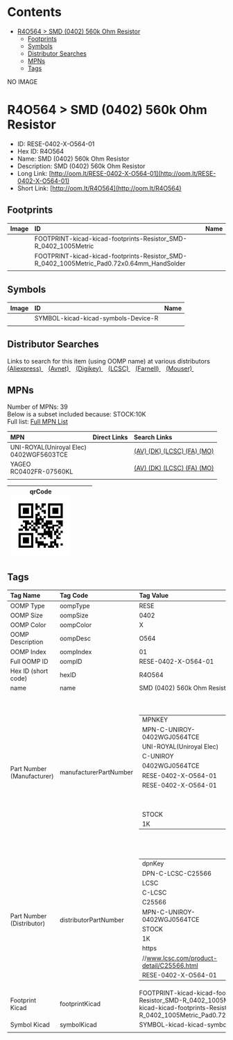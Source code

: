 



Contents
========

* [R4O564 > SMD (0402) 560k Ohm Resistor](#r4o564--smd-0402-560k-ohm-resistor)
	* [Footprints](#footprints)
	* [Symbols](#symbols)
	* [Distributor Searches](#distributor-searches)
	* [MPNs](#mpns)
	* [Tags](#tags)
  
NO IMAGE  
# R4O564 > SMD (0402) 560k Ohm Resistor

- ID: RESE-0402-X-O564-01
- Hex ID: R4O564
- Name: SMD (0402) 560k Ohm Resistor
- Description: SMD (0402) 560k Ohm Resistor
- Long Link: [http://oom.lt/RESE-0402-X-O564-01](http://oom.lt/RESE-0402-X-O564-01)
- Short Link: [http://oom.lt/R4O564](http://oom.lt/R4O564)

## Footprints
  

|Image|ID|Name|
| :--- | :--- | :--- |
||FOOTPRINT-kicad-kicad-footprints-Resistor_SMD-R_0402_1005Metric||
||FOOTPRINT-kicad-kicad-footprints-Resistor_SMD-R_0402_1005Metric_Pad0.72x0.64mm_HandSolder||
||||

## Symbols
  

|Image|ID|Name|
| :--- | :--- | :--- |
|![]()|SYMBOL-kicad-kicad-symbols-Device-R||
||||

## Distributor Searches
  
Links to search for this item (using OOMP name) at various distributors  
[(Aliexpress) ](https://www.aliexpress.com/wholesale?SearchText=1117SMD+0402+560k+Ohm+Resistor)&nbsp;&nbsp;&nbsp;[(Avnet) ](https://www.avnet.com/shop/us/search/SMD+0402+560k+Ohm+Resistor)&nbsp;&nbsp;&nbsp;[(Digikey) ](https://www.digikey.co.uk/en/products/result?s=SMD+0402+560k+Ohm+Resistor)&nbsp;&nbsp;&nbsp;[(LCSC) ](https://www.lcsc.com/search?q=SMD+0402+560k+Ohm+Resistor)&nbsp;&nbsp;&nbsp;[(Farnell) ](https://uk.farnell.com/search?st=SMD+0402+560k+Ohm+Resistor)&nbsp;&nbsp;&nbsp;[(Mouser) ](https://www.mouser.com/c/?q=SMD+0402+560k+Ohm+Resistor)&nbsp;&nbsp;&nbsp;
## MPNs
  
Number of MPNs: 39<br>Below is a subset included because: STOCK:10K <br>Full list: [Full MPN List](MPNLIST.md)  

|MPN|Direct Links|Search Links|
| :--- | :--- | :--- |
|UNI-ROYAL(Uniroyal Elec)<br>0402WGF5603TCE||[(AV) ](https://www.avnet.com/shop/us/search/0402WGF5603TCE)[(DK) ](https://www.digikey.co.uk/products/en?keywords=0402WGF5603TCE)[(LCSC) ](https://www.lcsc.com/search?q=0402WGF5603TCE)[(FA) ](https://uk.farnell.com/search?st=0402WGF5603TCE)[(MO) ](https://www.mouser.com/c/?q=0402WGF5603TCE)|
|YAGEO<br>RC0402FR-07560KL||[(AV) ](https://www.avnet.com/shop/us/search/RC0402FR-07560KL)[(DK) ](https://www.digikey.co.uk/products/en?keywords=RC0402FR-07560KL)[(LCSC) ](https://www.lcsc.com/search?q=RC0402FR-07560KL)[(FA) ](https://uk.farnell.com/search?st=RC0402FR-07560KL)[(MO) ](https://www.mouser.com/c/?q=RC0402FR-07560KL)|
||||
  

|qrCode<br>[![](https://raw.githubusercontent.com/oomlout/oomlout_OOMP_parts_V2/main/RESE/0402/X/O564/01/qrCode_140.png)](https://github.com/oomlout/oomlout_OOMP_parts_V2/tree/main/RESE/0402/X/O564/01/qrCode.png)||||
| :---: | :---: | :---: | :---: |

## Tags
  

|Tag Name|Tag Code|Tag Value|
| :--- | :--- | :--- |
|OOMP Type|oompType|RESE|
|OOMP Size|oompSize|0402|
|OOMP Color|oompColor|X|
|OOMP Description|oompDesc|O564|
|OOMP Index|oompIndex|01|
|Full OOMP ID|oompID|RESE-0402-X-O564-01|
|Hex ID (short code)|hexID|R4O564|
|name|name|SMD (0402) 560k Ohm Resistor|
|Part Number (Manufacturer)|manufacturerPartNumber|<table><tr><td>MPNKEY</td></tr><tr><td> MPN-C-UNIROY-0402WGJ0564TCE</td><td> MANUFACTURER</td></tr><tr><td> UNI-ROYAL(Uniroyal Elec)</td><td> MANUCODE</td></tr><tr><td> C-UNIROY</td><td> MPN</td></tr><tr><td> 0402WGJ0564TCE</td><td> OOMPIDPARTIAL</td></tr><tr><td> RESE-0402-X-O564-01</td><td> OOMPID</td></tr><tr><td> RESE-0402-X-O564-01</td><td> LINK</td></tr><tr><td> </td><td> DESCRIPTION</td></tr><tr><td> </td><td> TAGS</td></tr><tr><td> STOCK</td></tr><tr><td>1K</td></tr></table></td><td> <table><tr><td>MPNKEY</td></tr><tr><td> MPN-C-LIZELE-CR0402JF0564G</td><td> MANUFACTURER</td></tr><tr><td> LIZ Elec</td><td> MANUCODE</td></tr><tr><td> C-LIZELE</td><td> MPN</td></tr><tr><td> CR0402JF0564G</td><td> OOMPIDPARTIAL</td></tr><tr><td> RESE-0402-X-O564-01</td><td> OOMPID</td></tr><tr><td> RESE-0402-X-O564-01</td><td> LINK</td></tr><tr><td> </td><td> DESCRIPTION</td></tr><tr><td> </td><td> TAGS</td></tr><tr><td> </td></tr></table></td><td> <table><tr><td>MPNKEY</td></tr><tr><td> MPN-C-RALEC-RTT02564JTH</td><td> MANUFACTURER</td></tr><tr><td> RALEC</td><td> MANUCODE</td></tr><tr><td> C-RALEC</td><td> MPN</td></tr><tr><td> RTT02564JTH</td><td> OOMPIDPARTIAL</td></tr><tr><td> RESE-0402-X-O564-01</td><td> OOMPID</td></tr><tr><td> RESE-0402-X-O564-01</td><td> LINK</td></tr><tr><td> </td><td> DESCRIPTION</td></tr><tr><td> </td><td> TAGS</td></tr><tr><td> STOCK</td></tr><tr><td>1K</td></tr></table></td><td> <table><tr><td>MPNKEY</td></tr><tr><td> MPN-C-KOASPE-RK73B1ETTP564J</td><td> MANUFACTURER</td></tr><tr><td> KOA Speer Elec</td><td> MANUCODE</td></tr><tr><td> C-KOASPE</td><td> MPN</td></tr><tr><td> RK73B1ETTP564J</td><td> OOMPIDPARTIAL</td></tr><tr><td> RESE-0402-X-O564-01</td><td> OOMPID</td></tr><tr><td> RESE-0402-X-O564-01</td><td> LINK</td></tr><tr><td> </td><td> DESCRIPTION</td></tr><tr><td> </td><td> TAGS</td></tr><tr><td> STOCK</td></tr><tr><td>1K</td></tr></table></td><td> <table><tr><td>MPNKEY</td></tr><tr><td> MPN-C-UNIROY-0402WGF5603TCE</td><td> MANUFACTURER</td></tr><tr><td> UNI-ROYAL(Uniroyal Elec)</td><td> MANUCODE</td></tr><tr><td> C-UNIROY</td><td> MPN</td></tr><tr><td> 0402WGF5603TCE</td><td> OOMPIDPARTIAL</td></tr><tr><td> RESE-0402-X-O564-01</td><td> OOMPID</td></tr><tr><td> RESE-0402-X-O564-01</td><td> LINK</td></tr><tr><td> </td><td> DESCRIPTION</td></tr><tr><td> </td><td> TAGS</td></tr><tr><td> STOCK</td></tr><tr><td>10K</td></tr></table></td><td> <table><tr><td>MPNKEY</td></tr><tr><td> MPN-C-YAGEO-RC0402JR-07560KL</td><td> MANUFACTURER</td></tr><tr><td> YAGEO</td><td> MANUCODE</td></tr><tr><td> C-YAGEO</td><td> MPN</td></tr><tr><td> RC0402JR-07560KL</td><td> OOMPIDPARTIAL</td></tr><tr><td> RESE-0402-X-O564-01</td><td> OOMPID</td></tr><tr><td> RESE-0402-X-O564-01</td><td> LINK</td></tr><tr><td> </td><td> DESCRIPTION</td></tr><tr><td> </td><td> TAGS</td></tr><tr><td> </td></tr></table></td><td> <table><tr><td>MPNKEY</td></tr><tr><td> MPN-C-YAGEO-RC0402FR-07560KL</td><td> MANUFACTURER</td></tr><tr><td> YAGEO</td><td> MANUCODE</td></tr><tr><td> C-YAGEO</td><td> MPN</td></tr><tr><td> RC0402FR-07560KL</td><td> OOMPIDPARTIAL</td></tr><tr><td> RESE-0402-X-O564-01</td><td> OOMPID</td></tr><tr><td> RESE-0402-X-O564-01</td><td> LINK</td></tr><tr><td> </td><td> DESCRIPTION</td></tr><tr><td> </td><td> TAGS</td></tr><tr><td> STOCK</td></tr><tr><td>10K</td></tr></table></td><td> <table><tr><td>MPNKEY</td></tr><tr><td> MPN-C-RALEC-RTT025603FTH</td><td> MANUFACTURER</td></tr><tr><td> RALEC</td><td> MANUCODE</td></tr><tr><td> C-RALEC</td><td> MPN</td></tr><tr><td> RTT025603FTH</td><td> OOMPIDPARTIAL</td></tr><tr><td> RESE-0402-X-O564-01</td><td> OOMPID</td></tr><tr><td> RESE-0402-X-O564-01</td><td> LINK</td></tr><tr><td> </td><td> DESCRIPTION</td></tr><tr><td> </td><td> TAGS</td></tr><tr><td> </td></tr></table></td><td> <table><tr><td>MPNKEY</td></tr><tr><td> MPN-C-KOASPE-RK73H1ETTP5603F</td><td> MANUFACTURER</td></tr><tr><td> KOA Speer Elec</td><td> MANUCODE</td></tr><tr><td> C-KOASPE</td><td> MPN</td></tr><tr><td> RK73H1ETTP5603F</td><td> OOMPIDPARTIAL</td></tr><tr><td> RESE-0402-X-O564-01</td><td> OOMPID</td></tr><tr><td> RESE-0402-X-O564-01</td><td> LINK</td></tr><tr><td> </td><td> DESCRIPTION</td></tr><tr><td> </td><td> TAGS</td></tr><tr><td> STOCK</td></tr><tr><td>1K</td></tr></table></td><td> <table><tr><td>MPNKEY</td></tr><tr><td> MPN-C-TAITEC-RM04FTN5603</td><td> MANUFACTURER</td></tr><tr><td> TA-I Tech</td><td> MANUCODE</td></tr><tr><td> C-TAITEC</td><td> MPN</td></tr><tr><td> RM04FTN5603</td><td> OOMPIDPARTIAL</td></tr><tr><td> RESE-0402-X-O564-01</td><td> OOMPID</td></tr><tr><td> RESE-0402-X-O564-01</td><td> LINK</td></tr><tr><td> </td><td> DESCRIPTION</td></tr><tr><td> </td><td> TAGS</td></tr><tr><td> STOCK</td></tr><tr><td>1K</td></tr></table></td><td> <table><tr><td>MPNKEY</td></tr><tr><td> MPN-C-TAITEC-RM04JTN564</td><td> MANUFACTURER</td></tr><tr><td> TA-I Tech</td><td> MANUCODE</td></tr><tr><td> C-TAITEC</td><td> MPN</td></tr><tr><td> RM04JTN564</td><td> OOMPIDPARTIAL</td></tr><tr><td> RESE-0402-X-O564-01</td><td> OOMPID</td></tr><tr><td> RESE-0402-X-O564-01</td><td> LINK</td></tr><tr><td> </td><td> DESCRIPTION</td></tr><tr><td> </td><td> TAGS</td></tr><tr><td> </td></tr></table></td><td> <table><tr><td>MPNKEY</td></tr><tr><td> MPN-C-WALSIN-WR04X5603FTL</td><td> MANUFACTURER</td></tr><tr><td> Walsin Tech Corp</td><td> MANUCODE</td></tr><tr><td> C-WALSIN</td><td> MPN</td></tr><tr><td> WR04X5603FTL</td><td> OOMPIDPARTIAL</td></tr><tr><td> RESE-0402-X-O564-01</td><td> OOMPID</td></tr><tr><td> RESE-0402-X-O564-01</td><td> LINK</td></tr><tr><td> </td><td> DESCRIPTION</td></tr><tr><td> </td><td> TAGS</td></tr><tr><td> </td></tr></table></td><td> <table><tr><td>MPNKEY</td></tr><tr><td> MPN-C-WALSIN-WR04X564JTL</td><td> MANUFACTURER</td></tr><tr><td> Walsin Tech Corp</td><td> MANUCODE</td></tr><tr><td> C-WALSIN</td><td> MPN</td></tr><tr><td> WR04X564JTL</td><td> OOMPIDPARTIAL</td></tr><tr><td> RESE-0402-X-O564-01</td><td> OOMPID</td></tr><tr><td> RESE-0402-X-O564-01</td><td> LINK</td></tr><tr><td> </td><td> DESCRIPTION</td></tr><tr><td> </td><td> TAGS</td></tr><tr><td> STOCK</td></tr><tr><td>1K</td></tr></table></td><td> <table><tr><td>MPNKEY</td></tr><tr><td> MPN-C-HKRHON-RCT02560KFLF</td><td> MANUFACTURER</td></tr><tr><td> HKR(Hong Kong Resistors)</td><td> MANUCODE</td></tr><tr><td> C-HKRHON</td><td> MPN</td></tr><tr><td> RCT02560KFLF</td><td> OOMPIDPARTIAL</td></tr><tr><td> RESE-0402-X-O564-01</td><td> OOMPID</td></tr><tr><td> RESE-0402-X-O564-01</td><td> LINK</td></tr><tr><td> </td><td> DESCRIPTION</td></tr><tr><td> </td><td> TAGS</td></tr><tr><td> STOCK</td></tr><tr><td>1K</td></tr></table></td><td> <table><tr><td>MPNKEY</td></tr><tr><td> MPN-C-HKRHON-RCT02560KJLF</td><td> MANUFACTURER</td></tr><tr><td> HKR(Hong Kong Resistors)</td><td> MANUCODE</td></tr><tr><td> C-HKRHON</td><td> MPN</td></tr><tr><td> RCT02560KJLF</td><td> OOMPIDPARTIAL</td></tr><tr><td> RESE-0402-X-O564-01</td><td> OOMPID</td></tr><tr><td> RESE-0402-X-O564-01</td><td> LINK</td></tr><tr><td> </td><td> DESCRIPTION</td></tr><tr><td> </td><td> TAGS</td></tr><tr><td> STOCK</td></tr><tr><td>1K</td></tr></table></td><td> <table><tr><td>MPNKEY</td></tr><tr><td> MPN-C-YAGEO-AC0402DR-07560KL</td><td> MANUFACTURER</td></tr><tr><td> YAGEO</td><td> MANUCODE</td></tr><tr><td> C-YAGEO</td><td> MPN</td></tr><tr><td> AC0402DR-07560KL</td><td> OOMPIDPARTIAL</td></tr><tr><td> RESE-0402-X-O564-01</td><td> OOMPID</td></tr><tr><td> RESE-0402-X-O564-01</td><td> LINK</td></tr><tr><td> </td><td> DESCRIPTION</td></tr><tr><td> </td><td> TAGS</td></tr><tr><td> STOCK</td></tr><tr><td>1K</td></tr></table></td><td> <table><tr><td>MPNKEY</td></tr><tr><td> MPN-C-YAGEO-AC0402FR-07560KL</td><td> MANUFACTURER</td></tr><tr><td> YAGEO</td><td> MANUCODE</td></tr><tr><td> C-YAGEO</td><td> MPN</td></tr><tr><td> AC0402FR-07560KL</td><td> OOMPIDPARTIAL</td></tr><tr><td> RESE-0402-X-O564-01</td><td> OOMPID</td></tr><tr><td> RESE-0402-X-O564-01</td><td> LINK</td></tr><tr><td> </td><td> DESCRIPTION</td></tr><tr><td> </td><td> TAGS</td></tr><tr><td> </td></tr></table></td><td> <table><tr><td>MPNKEY</td></tr><tr><td> MPN-C-YAGEO-AC0402JR-07560KL</td><td> MANUFACTURER</td></tr><tr><td> YAGEO</td><td> MANUCODE</td></tr><tr><td> C-YAGEO</td><td> MPN</td></tr><tr><td> AC0402JR-07560KL</td><td> OOMPIDPARTIAL</td></tr><tr><td> RESE-0402-X-O564-01</td><td> OOMPID</td></tr><tr><td> RESE-0402-X-O564-01</td><td> LINK</td></tr><tr><td> </td><td> DESCRIPTION</td></tr><tr><td> </td><td> TAGS</td></tr><tr><td> STOCK</td></tr><tr><td>1K</td></tr></table></td><td> <table><tr><td>MPNKEY</td></tr><tr><td> MPN-C-FHGUAN-RC-02W5603FT</td><td> MANUFACTURER</td></tr><tr><td> FH (Guangdong Fenghua Advanced Tech)</td><td> MANUCODE</td></tr><tr><td> C-FHGUAN</td><td> MPN</td></tr><tr><td> RC-02W5603FT</td><td> OOMPIDPARTIAL</td></tr><tr><td> RESE-0402-X-O564-01</td><td> OOMPID</td></tr><tr><td> RESE-0402-X-O564-01</td><td> LINK</td></tr><tr><td> </td><td> DESCRIPTION</td></tr><tr><td> </td><td> TAGS</td></tr><tr><td> </td></tr></table></td><td> <table><tr><td>MPNKEY</td></tr><tr><td> MPN-C-FHGUAN-RC-02W564JT</td><td> MANUFACTURER</td></tr><tr><td> FH (Guangdong Fenghua Advanced Tech)</td><td> MANUCODE</td></tr><tr><td> C-FHGUAN</td><td> MPN</td></tr><tr><td> RC-02W564JT</td><td> OOMPIDPARTIAL</td></tr><tr><td> RESE-0402-X-O564-01</td><td> OOMPID</td></tr><tr><td> RESE-0402-X-O564-01</td><td> LINK</td></tr><tr><td> </td><td> DESCRIPTION</td></tr><tr><td> </td><td> TAGS</td></tr><tr><td> STOCK</td></tr><tr><td>1K</td></tr></table></td><td> <table><tr><td>MPNKEY</td></tr><tr><td> MPN-C-KAMAYA-RMC10K564FTH</td><td> MANUFACTURER</td></tr><tr><td> KAMAYA</td><td> MANUCODE</td></tr><tr><td> C-KAMAYA</td><td> MPN</td></tr><tr><td> RMC10K564FTH</td><td> OOMPIDPARTIAL</td></tr><tr><td> RESE-0402-X-O564-01</td><td> OOMPID</td></tr><tr><td> RESE-0402-X-O564-01</td><td> LINK</td></tr><tr><td> </td><td> DESCRIPTION</td></tr><tr><td> </td><td> TAGS</td></tr><tr><td> STOCK</td></tr><tr><td>1K</td></tr></table></td><td> <table><tr><td>MPNKEY</td></tr><tr><td> MPN-C-FHGUAN-RC-02K5603FT</td><td> MANUFACTURER</td></tr><tr><td> FH (Guangdong Fenghua Advanced Tech)</td><td> MANUCODE</td></tr><tr><td> C-FHGUAN</td><td> MPN</td></tr><tr><td> RC-02K5603FT</td><td> OOMPIDPARTIAL</td></tr><tr><td> RESE-0402-X-O564-01</td><td> OOMPID</td></tr><tr><td> RESE-0402-X-O564-01</td><td> LINK</td></tr><tr><td> </td><td> DESCRIPTION</td></tr><tr><td> </td><td> TAGS</td></tr><tr><td> </td></tr></table></td><td> <table><tr><td>MPNKEY</td></tr><tr><td> MPN-C-TYOHM-RMC0402560K1%N</td><td> MANUFACTURER</td></tr><tr><td> TyoHM</td><td> MANUCODE</td></tr><tr><td> C-TYOHM</td><td> MPN</td></tr><tr><td> RMC0402560K1%N</td><td> OOMPIDPARTIAL</td></tr><tr><td> RESE-0402-X-O564-01</td><td> OOMPID</td></tr><tr><td> RESE-0402-X-O564-01</td><td> LINK</td></tr><tr><td> </td><td> DESCRIPTION</td></tr><tr><td> </td><td> TAGS</td></tr><tr><td> STOCK</td></tr><tr><td>1K</td></tr></table></td><td> <table><tr><td>MPNKEY</td></tr><tr><td> MPN-C-RESIST-AECR0402F560KK9</td><td> MANUFACTURER</td></tr><tr><td> Resistor.Today</td><td> MANUCODE</td></tr><tr><td> C-RESIST</td><td> MPN</td></tr><tr><td> AECR0402F560KK9</td><td> OOMPIDPARTIAL</td></tr><tr><td> RESE-0402-X-O564-01</td><td> OOMPID</td></tr><tr><td> RESE-0402-X-O564-01</td><td> LINK</td></tr><tr><td> </td><td> DESCRIPTION</td></tr><tr><td> </td><td> TAGS</td></tr><tr><td> STOCK</td></tr><tr><td>1K</td></tr></table></td><td> <table><tr><td>MPNKEY</td></tr><tr><td> MPN-C-RESIST-HPCR0402F560KK9</td><td> MANUFACTURER</td></tr><tr><td> Resistor.Today</td><td> MANUCODE</td></tr><tr><td> C-RESIST</td><td> MPN</td></tr><tr><td> HPCR0402F560KK9</td><td> OOMPIDPARTIAL</td></tr><tr><td> RESE-0402-X-O564-01</td><td> OOMPID</td></tr><tr><td> RESE-0402-X-O564-01</td><td> LINK</td></tr><tr><td> </td><td> DESCRIPTION</td></tr><tr><td> </td><td> TAGS</td></tr><tr><td> STOCK</td></tr><tr><td>1K</td></tr></table></td><td> <table><tr><td>MPNKEY</td></tr><tr><td> MPN-C-PANASO-ERJ2GEJ564X</td><td> MANUFACTURER</td></tr><tr><td> PANASONIC</td><td> MANUCODE</td></tr><tr><td> C-PANASO</td><td> MPN</td></tr><tr><td> ERJ2GEJ564X</td><td> OOMPIDPARTIAL</td></tr><tr><td> RESE-0402-X-O564-01</td><td> OOMPID</td></tr><tr><td> RESE-0402-X-O564-01</td><td> LINK</td></tr><tr><td> </td><td> DESCRIPTION</td></tr><tr><td> </td><td> TAGS</td></tr><tr><td> STOCK</td></tr><tr><td>1K</td></tr></table></td><td> <table><tr><td>MPNKEY</td></tr><tr><td> MPN-C-PANASO-ERJ2RKF5603X</td><td> MANUFACTURER</td></tr><tr><td> PANASONIC</td><td> MANUCODE</td></tr><tr><td> C-PANASO</td><td> MPN</td></tr><tr><td> ERJ2RKF5603X</td><td> OOMPIDPARTIAL</td></tr><tr><td> RESE-0402-X-O564-01</td><td> OOMPID</td></tr><tr><td> RESE-0402-X-O564-01</td><td> LINK</td></tr><tr><td> </td><td> DESCRIPTION</td></tr><tr><td> </td><td> TAGS</td></tr><tr><td> STOCK</td></tr><tr><td>1K</td></tr></table></td><td> <table><tr><td>MPNKEY</td></tr><tr><td> MPN-C-PANASO-ERJ2RKD5603X</td><td> MANUFACTURER</td></tr><tr><td> PANASONIC</td><td> MANUCODE</td></tr><tr><td> C-PANASO</td><td> MPN</td></tr><tr><td> ERJ2RKD5603X</td><td> OOMPIDPARTIAL</td></tr><tr><td> RESE-0402-X-O564-01</td><td> OOMPID</td></tr><tr><td> RESE-0402-X-O564-01</td><td> LINK</td></tr><tr><td> </td><td> DESCRIPTION</td></tr><tr><td> </td><td> TAGS</td></tr><tr><td> </td></tr></table></td><td> <table><tr><td>MPNKEY</td></tr><tr><td> MPN-C-PANASO-ERJPA2J564X</td><td> MANUFACTURER</td></tr><tr><td> PANASONIC</td><td> MANUCODE</td></tr><tr><td> C-PANASO</td><td> MPN</td></tr><tr><td> ERJPA2J564X</td><td> OOMPIDPARTIAL</td></tr><tr><td> RESE-0402-X-O564-01</td><td> OOMPID</td></tr><tr><td> RESE-0402-X-O564-01</td><td> LINK</td></tr><tr><td> </td><td> DESCRIPTION</td></tr><tr><td> </td><td> TAGS</td></tr><tr><td> </td></tr></table></td><td> <table><tr><td>MPNKEY</td></tr><tr><td> MPN-C-VISHAY-CRCW0402560KFKED</td><td> MANUFACTURER</td></tr><tr><td> Vishay Intertech</td><td> MANUCODE</td></tr><tr><td> C-VISHAY</td><td> MPN</td></tr><tr><td> CRCW0402560KFKED</td><td> OOMPIDPARTIAL</td></tr><tr><td> RESE-0402-X-O564-01</td><td> OOMPID</td></tr><tr><td> RESE-0402-X-O564-01</td><td> LINK</td></tr><tr><td> </td><td> DESCRIPTION</td></tr><tr><td> </td><td> TAGS</td></tr><tr><td> </td></tr></table></td><td> <table><tr><td>MPNKEY</td></tr><tr><td> MPN-C-VISHAY-CRCW0402560KJNED</td><td> MANUFACTURER</td></tr><tr><td> Vishay Intertech</td><td> MANUCODE</td></tr><tr><td> C-VISHAY</td><td> MPN</td></tr><tr><td> CRCW0402560KJNED</td><td> OOMPIDPARTIAL</td></tr><tr><td> RESE-0402-X-O564-01</td><td> OOMPID</td></tr><tr><td> RESE-0402-X-O564-01</td><td> LINK</td></tr><tr><td> </td><td> DESCRIPTION</td></tr><tr><td> </td><td> TAGS</td></tr><tr><td> </td></tr></table></td><td> <table><tr><td>MPNKEY</td></tr><tr><td> MPN-C-PANASO-ERJPA2F5603X</td><td> MANUFACTURER</td></tr><tr><td> PANASONIC</td><td> MANUCODE</td></tr><tr><td> C-PANASO</td><td> MPN</td></tr><tr><td> ERJPA2F5603X</td><td> OOMPIDPARTIAL</td></tr><tr><td> RESE-0402-X-O564-01</td><td> OOMPID</td></tr><tr><td> RESE-0402-X-O564-01</td><td> LINK</td></tr><tr><td> </td><td> DESCRIPTION</td></tr><tr><td> </td><td> TAGS</td></tr><tr><td> </td></tr></table></td><td> <table><tr><td>MPNKEY</td></tr><tr><td> MPN-C-UNIROY-CQ02WGF5603TCE</td><td> MANUFACTURER</td></tr><tr><td> UNI-ROYAL(Uniroyal Elec)</td><td> MANUCODE</td></tr><tr><td> C-UNIROY</td><td> MPN</td></tr><tr><td> CQ02WGF5603TCE</td><td> OOMPIDPARTIAL</td></tr><tr><td> RESE-0402-X-O564-01</td><td> OOMPID</td></tr><tr><td> RESE-0402-X-O564-01</td><td> LINK</td></tr><tr><td> </td><td> DESCRIPTION</td></tr><tr><td> </td><td> TAGS</td></tr><tr><td> </td></tr></table></td><td> <table><tr><td>MPNKEY</td></tr><tr><td> MPN-C-TECONN-CRGCQ0402F560K</td><td> MANUFACTURER</td></tr><tr><td> TE Connectivity</td><td> MANUCODE</td></tr><tr><td> C-TECONN</td><td> MPN</td></tr><tr><td> CRGCQ0402F560K</td><td> OOMPIDPARTIAL</td></tr><tr><td> RESE-0402-X-O564-01</td><td> OOMPID</td></tr><tr><td> RESE-0402-X-O564-01</td><td> LINK</td></tr><tr><td> </td><td> DESCRIPTION</td></tr><tr><td> </td><td> TAGS</td></tr><tr><td> </td></tr></table></td><td> <table><tr><td>MPNKEY</td></tr><tr><td> MPN-C-TECONN-CRGP0402F560K</td><td> MANUFACTURER</td></tr><tr><td> TE Connectivity</td><td> MANUCODE</td></tr><tr><td> C-TECONN</td><td> MPN</td></tr><tr><td> CRGP0402F560K</td><td> OOMPIDPARTIAL</td></tr><tr><td> RESE-0402-X-O564-01</td><td> OOMPID</td></tr><tr><td> RESE-0402-X-O564-01</td><td> LINK</td></tr><tr><td> </td><td> DESCRIPTION</td></tr><tr><td> </td><td> TAGS</td></tr><tr><td> </td></tr></table></td><td> <table><tr><td>MPNKEY</td></tr><tr><td> MPN-C-BOURNS-CR0402-FX-5603GLF</td><td> MANUFACTURER</td></tr><tr><td> BOURNS</td><td> MANUCODE</td></tr><tr><td> C-BOURNS</td><td> MPN</td></tr><tr><td> CR0402-FX-5603GLF</td><td> OOMPIDPARTIAL</td></tr><tr><td> RESE-0402-X-O564-01</td><td> OOMPID</td></tr><tr><td> RESE-0402-X-O564-01</td><td> LINK</td></tr><tr><td> </td><td> DESCRIPTION</td></tr><tr><td> </td><td> TAGS</td></tr><tr><td> </td></tr></table></td><td> <table><tr><td>MPNKEY</td></tr><tr><td> MPN-C-BOURNS-CR0402-JW-564GLF</td><td> MANUFACTURER</td></tr><tr><td> BOURNS</td><td> MANUCODE</td></tr><tr><td> C-BOURNS</td><td> MPN</td></tr><tr><td> CR0402-JW-564GLF</td><td> OOMPIDPARTIAL</td></tr><tr><td> RESE-0402-X-O564-01</td><td> OOMPID</td></tr><tr><td> RESE-0402-X-O564-01</td><td> LINK</td></tr><tr><td> </td><td> DESCRIPTION</td></tr><tr><td> </td><td> TAGS</td></tr><tr><td> </td></tr></table></td><td> <table><tr><td>MPNKEY</td></tr><tr><td> MPN-C-TECONN-CRG0402F560K</td><td> MANUFACTURER</td></tr><tr><td> TE Connectivity</td><td> MANUCODE</td></tr><tr><td> C-TECONN</td><td> MPN</td></tr><tr><td> CRG0402F560K</td><td> OOMPIDPARTIAL</td></tr><tr><td> RESE-0402-X-O564-01</td><td> OOMPID</td></tr><tr><td> RESE-0402-X-O564-01</td><td> LINK</td></tr><tr><td> </td><td> DESCRIPTION</td></tr><tr><td> </td><td> TAGS</td></tr><tr><td> </td></tr></table></td><td> <table><tr><td>MPNKEY</td></tr><tr><td> MPN-C-PANASO-ERJ-U02D5603X</td><td> MANUFACTURER</td></tr><tr><td> PANASONIC</td><td> MANUCODE</td></tr><tr><td> C-PANASO</td><td> MPN</td></tr><tr><td> ERJ-U02D5603X</td><td> OOMPIDPARTIAL</td></tr><tr><td> RESE-0402-X-O564-01</td><td> OOMPID</td></tr><tr><td> RESE-0402-X-O564-01</td><td> LINK</td></tr><tr><td> </td><td> DESCRIPTION</td></tr><tr><td> </td><td> TAGS</td></tr><tr><td> </td></tr></table>|
|Part Number (Distributor)|distributorPartNumber|<table><tr><td>dpnKey</td></tr><tr><td> DPN-C-LCSC-C25566</td><td> DISTRIBUTOR</td></tr><tr><td> LCSC</td><td> DISTRCODE</td></tr><tr><td> C-LCSC</td><td> DPN</td></tr><tr><td> C25566</td><td> MPN</td></tr><tr><td> MPN-C-UNIROY-0402WGJ0564TCE</td><td> TAGS</td></tr><tr><td> STOCK</td></tr><tr><td>1K</td><td> LINK</td></tr><tr><td> https</td></tr><tr><td>//www.lcsc.com/product-detail/C25566.html</td><td> OOMPID</td></tr><tr><td> RESE-0402-X-O564-01</td></tr></table></td><td> <table><tr><td>dpnKey</td></tr><tr><td> DPN-C-LCSC-C100673</td><td> DISTRIBUTOR</td></tr><tr><td> LCSC</td><td> DISTRCODE</td></tr><tr><td> C-LCSC</td><td> DPN</td></tr><tr><td> C100673</td><td> MPN</td></tr><tr><td> MPN-C-LIZELE-CR0402JF0564G</td><td> TAGS</td></tr><tr><td> </td><td> LINK</td></tr><tr><td> https</td></tr><tr><td>//www.lcsc.com/product-detail/C100673.html</td><td> OOMPID</td></tr><tr><td> RESE-0402-X-O564-01</td></tr></table></td><td> <table><tr><td>dpnKey</td></tr><tr><td> DPN-C-LCSC-C103108</td><td> DISTRIBUTOR</td></tr><tr><td> LCSC</td><td> DISTRCODE</td></tr><tr><td> C-LCSC</td><td> DPN</td></tr><tr><td> C103108</td><td> MPN</td></tr><tr><td> MPN-C-RALEC-RTT02564JTH</td><td> TAGS</td></tr><tr><td> STOCK</td></tr><tr><td>1K</td><td> LINK</td></tr><tr><td> https</td></tr><tr><td>//www.lcsc.com/product-detail/C103108.html</td><td> OOMPID</td></tr><tr><td> RESE-0402-X-O564-01</td></tr></table></td><td> <table><tr><td>dpnKey</td></tr><tr><td> DPN-C-LCSC-C131605</td><td> DISTRIBUTOR</td></tr><tr><td> LCSC</td><td> DISTRCODE</td></tr><tr><td> C-LCSC</td><td> DPN</td></tr><tr><td> C131605</td><td> MPN</td></tr><tr><td> MPN-C-KOASPE-RK73B1ETTP564J</td><td> TAGS</td></tr><tr><td> STOCK</td></tr><tr><td>1K</td><td> LINK</td></tr><tr><td> https</td></tr><tr><td>//www.lcsc.com/product-detail/C131605.html</td><td> OOMPID</td></tr><tr><td> RESE-0402-X-O564-01</td></tr></table></td><td> <table><tr><td>dpnKey</td></tr><tr><td> DPN-C-LCSC-C132339</td><td> DISTRIBUTOR</td></tr><tr><td> LCSC</td><td> DISTRCODE</td></tr><tr><td> C-LCSC</td><td> DPN</td></tr><tr><td> C132339</td><td> MPN</td></tr><tr><td> MPN-C-UNIROY-0402WGF5603TCE</td><td> TAGS</td></tr><tr><td> STOCK</td></tr><tr><td>10K</td><td> LINK</td></tr><tr><td> https</td></tr><tr><td>//www.lcsc.com/product-detail/C132339.html</td><td> OOMPID</td></tr><tr><td> RESE-0402-X-O564-01</td></tr></table></td><td> <table><tr><td>dpnKey</td></tr><tr><td> DPN-C-LCSC-C137859</td><td> DISTRIBUTOR</td></tr><tr><td> LCSC</td><td> DISTRCODE</td></tr><tr><td> C-LCSC</td><td> DPN</td></tr><tr><td> C137859</td><td> MPN</td></tr><tr><td> MPN-C-YAGEO-RC0402JR-07560KL</td><td> TAGS</td></tr><tr><td> </td><td> LINK</td></tr><tr><td> https</td></tr><tr><td>//www.lcsc.com/product-detail/C137859.html</td><td> OOMPID</td></tr><tr><td> RESE-0402-X-O564-01</td></tr></table></td><td> <table><tr><td>dpnKey</td></tr><tr><td> DPN-C-LCSC-C137958</td><td> DISTRIBUTOR</td></tr><tr><td> LCSC</td><td> DISTRCODE</td></tr><tr><td> C-LCSC</td><td> DPN</td></tr><tr><td> C137958</td><td> MPN</td></tr><tr><td> MPN-C-YAGEO-RC0402FR-07560KL</td><td> TAGS</td></tr><tr><td> STOCK</td></tr><tr><td>10K</td><td> LINK</td></tr><tr><td> https</td></tr><tr><td>//www.lcsc.com/product-detail/C137958.html</td><td> OOMPID</td></tr><tr><td> RESE-0402-X-O564-01</td></tr></table></td><td> <table><tr><td>dpnKey</td></tr><tr><td> DPN-C-LCSC-C159012</td><td> DISTRIBUTOR</td></tr><tr><td> LCSC</td><td> DISTRCODE</td></tr><tr><td> C-LCSC</td><td> DPN</td></tr><tr><td> C159012</td><td> MPN</td></tr><tr><td> MPN-C-RALEC-RTT025603FTH</td><td> TAGS</td></tr><tr><td> </td><td> LINK</td></tr><tr><td> https</td></tr><tr><td>//www.lcsc.com/product-detail/C159012.html</td><td> OOMPID</td></tr><tr><td> RESE-0402-X-O564-01</td></tr></table></td><td> <table><tr><td>dpnKey</td></tr><tr><td> DPN-C-LCSC-C159997</td><td> DISTRIBUTOR</td></tr><tr><td> LCSC</td><td> DISTRCODE</td></tr><tr><td> C-LCSC</td><td> DPN</td></tr><tr><td> C159997</td><td> MPN</td></tr><tr><td> MPN-C-KOASPE-RK73H1ETTP5603F</td><td> TAGS</td></tr><tr><td> STOCK</td></tr><tr><td>1K</td><td> LINK</td></tr><tr><td> https</td></tr><tr><td>//www.lcsc.com/product-detail/C159997.html</td><td> OOMPID</td></tr><tr><td> RESE-0402-X-O564-01</td></tr></table></td><td> <table><tr><td>dpnKey</td></tr><tr><td> DPN-C-LCSC-C162815</td><td> DISTRIBUTOR</td></tr><tr><td> LCSC</td><td> DISTRCODE</td></tr><tr><td> C-LCSC</td><td> DPN</td></tr><tr><td> C162815</td><td> MPN</td></tr><tr><td> MPN-C-TAITEC-RM04FTN5603</td><td> TAGS</td></tr><tr><td> STOCK</td></tr><tr><td>1K</td><td> LINK</td></tr><tr><td> https</td></tr><tr><td>//www.lcsc.com/product-detail/C162815.html</td><td> OOMPID</td></tr><tr><td> RESE-0402-X-O564-01</td></tr></table></td><td> <table><tr><td>dpnKey</td></tr><tr><td> DPN-C-LCSC-C162816</td><td> DISTRIBUTOR</td></tr><tr><td> LCSC</td><td> DISTRCODE</td></tr><tr><td> C-LCSC</td><td> DPN</td></tr><tr><td> C162816</td><td> MPN</td></tr><tr><td> MPN-C-TAITEC-RM04JTN564</td><td> TAGS</td></tr><tr><td> </td><td> LINK</td></tr><tr><td> https</td></tr><tr><td>//www.lcsc.com/product-detail/C162816.html</td><td> OOMPID</td></tr><tr><td> RESE-0402-X-O564-01</td></tr></table></td><td> <table><tr><td>dpnKey</td></tr><tr><td> DPN-C-LCSC-C170337</td><td> DISTRIBUTOR</td></tr><tr><td> LCSC</td><td> DISTRCODE</td></tr><tr><td> C-LCSC</td><td> DPN</td></tr><tr><td> C170337</td><td> MPN</td></tr><tr><td> MPN-C-WALSIN-WR04X5603FTL</td><td> TAGS</td></tr><tr><td> </td><td> LINK</td></tr><tr><td> https</td></tr><tr><td>//www.lcsc.com/product-detail/C170337.html</td><td> OOMPID</td></tr><tr><td> RESE-0402-X-O564-01</td></tr></table></td><td> <table><tr><td>dpnKey</td></tr><tr><td> DPN-C-LCSC-C170422</td><td> DISTRIBUTOR</td></tr><tr><td> LCSC</td><td> DISTRCODE</td></tr><tr><td> C-LCSC</td><td> DPN</td></tr><tr><td> C170422</td><td> MPN</td></tr><tr><td> MPN-C-WALSIN-WR04X564JTL</td><td> TAGS</td></tr><tr><td> STOCK</td></tr><tr><td>1K</td><td> LINK</td></tr><tr><td> https</td></tr><tr><td>//www.lcsc.com/product-detail/C170422.html</td><td> OOMPID</td></tr><tr><td> RESE-0402-X-O564-01</td></tr></table></td><td> <table><tr><td>dpnKey</td></tr><tr><td> DPN-C-LCSC-C173742</td><td> DISTRIBUTOR</td></tr><tr><td> LCSC</td><td> DISTRCODE</td></tr><tr><td> C-LCSC</td><td> DPN</td></tr><tr><td> C173742</td><td> MPN</td></tr><tr><td> MPN-C-HKRHON-RCT02560KFLF</td><td> TAGS</td></tr><tr><td> STOCK</td></tr><tr><td>1K</td><td> LINK</td></tr><tr><td> https</td></tr><tr><td>//www.lcsc.com/product-detail/C173742.html</td><td> OOMPID</td></tr><tr><td> RESE-0402-X-O564-01</td></tr></table></td><td> <table><tr><td>dpnKey</td></tr><tr><td> DPN-C-LCSC-C177266</td><td> DISTRIBUTOR</td></tr><tr><td> LCSC</td><td> DISTRCODE</td></tr><tr><td> C-LCSC</td><td> DPN</td></tr><tr><td> C177266</td><td> MPN</td></tr><tr><td> MPN-C-HKRHON-RCT02560KJLF</td><td> TAGS</td></tr><tr><td> STOCK</td></tr><tr><td>1K</td><td> LINK</td></tr><tr><td> https</td></tr><tr><td>//www.lcsc.com/product-detail/C177266.html</td><td> OOMPID</td></tr><tr><td> RESE-0402-X-O564-01</td></tr></table></td><td> <table><tr><td>dpnKey</td></tr><tr><td> DPN-C-LCSC-C226724</td><td> DISTRIBUTOR</td></tr><tr><td> LCSC</td><td> DISTRCODE</td></tr><tr><td> C-LCSC</td><td> DPN</td></tr><tr><td> C226724</td><td> MPN</td></tr><tr><td> MPN-C-YAGEO-AC0402DR-07560KL</td><td> TAGS</td></tr><tr><td> STOCK</td></tr><tr><td>1K</td><td> LINK</td></tr><tr><td> https</td></tr><tr><td>//www.lcsc.com/product-detail/C226724.html</td><td> OOMPID</td></tr><tr><td> RESE-0402-X-O564-01</td></tr></table></td><td> <table><tr><td>dpnKey</td></tr><tr><td> DPN-C-LCSC-C227139</td><td> DISTRIBUTOR</td></tr><tr><td> LCSC</td><td> DISTRCODE</td></tr><tr><td> C-LCSC</td><td> DPN</td></tr><tr><td> C227139</td><td> MPN</td></tr><tr><td> MPN-C-YAGEO-AC0402FR-07560KL</td><td> TAGS</td></tr><tr><td> </td><td> LINK</td></tr><tr><td> https</td></tr><tr><td>//www.lcsc.com/product-detail/C227139.html</td><td> OOMPID</td></tr><tr><td> RESE-0402-X-O564-01</td></tr></table></td><td> <table><tr><td>dpnKey</td></tr><tr><td> DPN-C-LCSC-C227392</td><td> DISTRIBUTOR</td></tr><tr><td> LCSC</td><td> DISTRCODE</td></tr><tr><td> C-LCSC</td><td> DPN</td></tr><tr><td> C227392</td><td> MPN</td></tr><tr><td> MPN-C-YAGEO-AC0402JR-07560KL</td><td> TAGS</td></tr><tr><td> STOCK</td></tr><tr><td>1K</td><td> LINK</td></tr><tr><td> https</td></tr><tr><td>//www.lcsc.com/product-detail/C227392.html</td><td> OOMPID</td></tr><tr><td> RESE-0402-X-O564-01</td></tr></table></td><td> <table><tr><td>dpnKey</td></tr><tr><td> DPN-C-LCSC-C321554</td><td> DISTRIBUTOR</td></tr><tr><td> LCSC</td><td> DISTRCODE</td></tr><tr><td> C-LCSC</td><td> DPN</td></tr><tr><td> C321554</td><td> MPN</td></tr><tr><td> MPN-C-FHGUAN-RC-02W5603FT</td><td> TAGS</td></tr><tr><td> </td><td> LINK</td></tr><tr><td> https</td></tr><tr><td>//www.lcsc.com/product-detail/C321554.html</td><td> OOMPID</td></tr><tr><td> RESE-0402-X-O564-01</td></tr></table></td><td> <table><tr><td>dpnKey</td></tr><tr><td> DPN-C-LCSC-C321559</td><td> DISTRIBUTOR</td></tr><tr><td> LCSC</td><td> DISTRCODE</td></tr><tr><td> C-LCSC</td><td> DPN</td></tr><tr><td> C321559</td><td> MPN</td></tr><tr><td> MPN-C-FHGUAN-RC-02W564JT</td><td> TAGS</td></tr><tr><td> STOCK</td></tr><tr><td>1K</td><td> LINK</td></tr><tr><td> https</td></tr><tr><td>//www.lcsc.com/product-detail/C321559.html</td><td> OOMPID</td></tr><tr><td> RESE-0402-X-O564-01</td></tr></table></td><td> <table><tr><td>dpnKey</td></tr><tr><td> DPN-C-LCSC-C323633</td><td> DISTRIBUTOR</td></tr><tr><td> LCSC</td><td> DISTRCODE</td></tr><tr><td> C-LCSC</td><td> DPN</td></tr><tr><td> C323633</td><td> MPN</td></tr><tr><td> MPN-C-KAMAYA-RMC10K564FTH</td><td> TAGS</td></tr><tr><td> STOCK</td></tr><tr><td>1K</td><td> LINK</td></tr><tr><td> https</td></tr><tr><td>//www.lcsc.com/product-detail/C323633.html</td><td> OOMPID</td></tr><tr><td> RESE-0402-X-O564-01</td></tr></table></td><td> <table><tr><td>dpnKey</td></tr><tr><td> DPN-C-LCSC-C324793</td><td> DISTRIBUTOR</td></tr><tr><td> LCSC</td><td> DISTRCODE</td></tr><tr><td> C-LCSC</td><td> DPN</td></tr><tr><td> C324793</td><td> MPN</td></tr><tr><td> MPN-C-FHGUAN-RC-02K5603FT</td><td> TAGS</td></tr><tr><td> </td><td> LINK</td></tr><tr><td> https</td></tr><tr><td>//www.lcsc.com/product-detail/C324793.html</td><td> OOMPID</td></tr><tr><td> RESE-0402-X-O564-01</td></tr></table></td><td> <table><tr><td>dpnKey</td></tr><tr><td> DPN-C-LCSC-C325569</td><td> DISTRIBUTOR</td></tr><tr><td> LCSC</td><td> DISTRCODE</td></tr><tr><td> C-LCSC</td><td> DPN</td></tr><tr><td> C325569</td><td> MPN</td></tr><tr><td> MPN-C-TYOHM-RMC0402560K1%N</td><td> TAGS</td></tr><tr><td> STOCK</td></tr><tr><td>1K</td><td> LINK</td></tr><tr><td> https</td></tr><tr><td>//www.lcsc.com/product-detail/C325569.html</td><td> OOMPID</td></tr><tr><td> RESE-0402-X-O564-01</td></tr></table></td><td> <table><tr><td>dpnKey</td></tr><tr><td> DPN-C-LCSC-C352411</td><td> DISTRIBUTOR</td></tr><tr><td> LCSC</td><td> DISTRCODE</td></tr><tr><td> C-LCSC</td><td> DPN</td></tr><tr><td> C352411</td><td> MPN</td></tr><tr><td> MPN-C-RESIST-AECR0402F560KK9</td><td> TAGS</td></tr><tr><td> STOCK</td></tr><tr><td>1K</td><td> LINK</td></tr><tr><td> https</td></tr><tr><td>//www.lcsc.com/product-detail/C352411.html</td><td> OOMPID</td></tr><tr><td> RESE-0402-X-O564-01</td></tr></table></td><td> <table><tr><td>dpnKey</td></tr><tr><td> DPN-C-LCSC-C365028</td><td> DISTRIBUTOR</td></tr><tr><td> LCSC</td><td> DISTRCODE</td></tr><tr><td> C-LCSC</td><td> DPN</td></tr><tr><td> C365028</td><td> MPN</td></tr><tr><td> MPN-C-RESIST-HPCR0402F560KK9</td><td> TAGS</td></tr><tr><td> STOCK</td></tr><tr><td>1K</td><td> LINK</td></tr><tr><td> https</td></tr><tr><td>//www.lcsc.com/product-detail/C365028.html</td><td> OOMPID</td></tr><tr><td> RESE-0402-X-O564-01</td></tr></table></td><td> <table><tr><td>dpnKey</td></tr><tr><td> DPN-C-LCSC-C413027</td><td> DISTRIBUTOR</td></tr><tr><td> LCSC</td><td> DISTRCODE</td></tr><tr><td> C-LCSC</td><td> DPN</td></tr><tr><td> C413027</td><td> MPN</td></tr><tr><td> MPN-C-PANASO-ERJ2GEJ564X</td><td> TAGS</td></tr><tr><td> STOCK</td></tr><tr><td>1K</td><td> LINK</td></tr><tr><td> https</td></tr><tr><td>//www.lcsc.com/product-detail/C413027.html</td><td> OOMPID</td></tr><tr><td> RESE-0402-X-O564-01</td></tr></table></td><td> <table><tr><td>dpnKey</td></tr><tr><td> DPN-C-LCSC-C413121</td><td> DISTRIBUTOR</td></tr><tr><td> LCSC</td><td> DISTRCODE</td></tr><tr><td> C-LCSC</td><td> DPN</td></tr><tr><td> C413121</td><td> MPN</td></tr><tr><td> MPN-C-PANASO-ERJ2RKF5603X</td><td> TAGS</td></tr><tr><td> STOCK</td></tr><tr><td>1K</td><td> LINK</td></tr><tr><td> https</td></tr><tr><td>//www.lcsc.com/product-detail/C413121.html</td><td> OOMPID</td></tr><tr><td> RESE-0402-X-O564-01</td></tr></table></td><td> <table><tr><td>dpnKey</td></tr><tr><td> DPN-C-LCSC-C416446</td><td> DISTRIBUTOR</td></tr><tr><td> LCSC</td><td> DISTRCODE</td></tr><tr><td> C-LCSC</td><td> DPN</td></tr><tr><td> C416446</td><td> MPN</td></tr><tr><td> MPN-C-PANASO-ERJ2RKD5603X</td><td> TAGS</td></tr><tr><td> </td><td> LINK</td></tr><tr><td> https</td></tr><tr><td>//www.lcsc.com/product-detail/C416446.html</td><td> OOMPID</td></tr><tr><td> RESE-0402-X-O564-01</td></tr></table></td><td> <table><tr><td>dpnKey</td></tr><tr><td> DPN-C-LCSC-C427226</td><td> DISTRIBUTOR</td></tr><tr><td> LCSC</td><td> DISTRCODE</td></tr><tr><td> C-LCSC</td><td> DPN</td></tr><tr><td> C427226</td><td> MPN</td></tr><tr><td> MPN-C-PANASO-ERJPA2J564X</td><td> TAGS</td></tr><tr><td> </td><td> LINK</td></tr><tr><td> https</td></tr><tr><td>//www.lcsc.com/product-detail/C427226.html</td><td> OOMPID</td></tr><tr><td> RESE-0402-X-O564-01</td></tr></table></td><td> <table><tr><td>dpnKey</td></tr><tr><td> DPN-C-LCSC-C482205</td><td> DISTRIBUTOR</td></tr><tr><td> LCSC</td><td> DISTRCODE</td></tr><tr><td> C-LCSC</td><td> DPN</td></tr><tr><td> C482205</td><td> MPN</td></tr><tr><td> MPN-C-VISHAY-CRCW0402560KFKED</td><td> TAGS</td></tr><tr><td> </td><td> LINK</td></tr><tr><td> https</td></tr><tr><td>//www.lcsc.com/product-detail/C482205.html</td><td> OOMPID</td></tr><tr><td> RESE-0402-X-O564-01</td></tr></table></td><td> <table><tr><td>dpnKey</td></tr><tr><td> DPN-C-LCSC-C482287</td><td> DISTRIBUTOR</td></tr><tr><td> LCSC</td><td> DISTRCODE</td></tr><tr><td> C-LCSC</td><td> DPN</td></tr><tr><td> C482287</td><td> MPN</td></tr><tr><td> MPN-C-VISHAY-CRCW0402560KJNED</td><td> TAGS</td></tr><tr><td> </td><td> LINK</td></tr><tr><td> https</td></tr><tr><td>//www.lcsc.com/product-detail/C482287.html</td><td> OOMPID</td></tr><tr><td> RESE-0402-X-O564-01</td></tr></table></td><td> <table><tr><td>dpnKey</td></tr><tr><td> DPN-C-LCSC-C541937</td><td> DISTRIBUTOR</td></tr><tr><td> LCSC</td><td> DISTRCODE</td></tr><tr><td> C-LCSC</td><td> DPN</td></tr><tr><td> C541937</td><td> MPN</td></tr><tr><td> MPN-C-PANASO-ERJPA2F5603X</td><td> TAGS</td></tr><tr><td> </td><td> LINK</td></tr><tr><td> https</td></tr><tr><td>//www.lcsc.com/product-detail/C541937.html</td><td> OOMPID</td></tr><tr><td> RESE-0402-X-O564-01</td></tr></table></td><td> <table><tr><td>dpnKey</td></tr><tr><td> DPN-C-LCSC-C966765</td><td> DISTRIBUTOR</td></tr><tr><td> LCSC</td><td> DISTRCODE</td></tr><tr><td> C-LCSC</td><td> DPN</td></tr><tr><td> C966765</td><td> MPN</td></tr><tr><td> MPN-C-UNIROY-CQ02WGF5603TCE</td><td> TAGS</td></tr><tr><td> </td><td> LINK</td></tr><tr><td> https</td></tr><tr><td>//www.lcsc.com/product-detail/C966765.html</td><td> OOMPID</td></tr><tr><td> RESE-0402-X-O564-01</td></tr></table></td><td> <table><tr><td>dpnKey</td></tr><tr><td> DPN-C-LCSC-C2081718</td><td> DISTRIBUTOR</td></tr><tr><td> LCSC</td><td> DISTRCODE</td></tr><tr><td> C-LCSC</td><td> DPN</td></tr><tr><td> C2081718</td><td> MPN</td></tr><tr><td> MPN-C-TECONN-CRGCQ0402F560K</td><td> TAGS</td></tr><tr><td> </td><td> LINK</td></tr><tr><td> https</td></tr><tr><td>//www.lcsc.com/product-detail/C2081718.html</td><td> OOMPID</td></tr><tr><td> RESE-0402-X-O564-01</td></tr></table></td><td> <table><tr><td>dpnKey</td></tr><tr><td> DPN-C-LCSC-C2082161</td><td> DISTRIBUTOR</td></tr><tr><td> LCSC</td><td> DISTRCODE</td></tr><tr><td> C-LCSC</td><td> DPN</td></tr><tr><td> C2082161</td><td> MPN</td></tr><tr><td> MPN-C-TECONN-CRGP0402F560K</td><td> TAGS</td></tr><tr><td> </td><td> LINK</td></tr><tr><td> https</td></tr><tr><td>//www.lcsc.com/product-detail/C2082161.html</td><td> OOMPID</td></tr><tr><td> RESE-0402-X-O564-01</td></tr></table></td><td> <table><tr><td>dpnKey</td></tr><tr><td> DPN-C-LCSC-C2084993</td><td> DISTRIBUTOR</td></tr><tr><td> LCSC</td><td> DISTRCODE</td></tr><tr><td> C-LCSC</td><td> DPN</td></tr><tr><td> C2084993</td><td> MPN</td></tr><tr><td> MPN-C-BOURNS-CR0402-FX-5603GLF</td><td> TAGS</td></tr><tr><td> </td><td> LINK</td></tr><tr><td> https</td></tr><tr><td>//www.lcsc.com/product-detail/C2084993.html</td><td> OOMPID</td></tr><tr><td> RESE-0402-X-O564-01</td></tr></table></td><td> <table><tr><td>dpnKey</td></tr><tr><td> DPN-C-LCSC-C2085053</td><td> DISTRIBUTOR</td></tr><tr><td> LCSC</td><td> DISTRCODE</td></tr><tr><td> C-LCSC</td><td> DPN</td></tr><tr><td> C2085053</td><td> MPN</td></tr><tr><td> MPN-C-BOURNS-CR0402-JW-564GLF</td><td> TAGS</td></tr><tr><td> </td><td> LINK</td></tr><tr><td> https</td></tr><tr><td>//www.lcsc.com/product-detail/C2085053.html</td><td> OOMPID</td></tr><tr><td> RESE-0402-X-O564-01</td></tr></table></td><td> <table><tr><td>dpnKey</td></tr><tr><td> DPN-C-LCSC-C2098822</td><td> DISTRIBUTOR</td></tr><tr><td> LCSC</td><td> DISTRCODE</td></tr><tr><td> C-LCSC</td><td> DPN</td></tr><tr><td> C2098822</td><td> MPN</td></tr><tr><td> MPN-C-TECONN-CRG0402F560K</td><td> TAGS</td></tr><tr><td> </td><td> LINK</td></tr><tr><td> https</td></tr><tr><td>//www.lcsc.com/product-detail/C2098822.html</td><td> OOMPID</td></tr><tr><td> RESE-0402-X-O564-01</td></tr></table></td><td> <table><tr><td>dpnKey</td></tr><tr><td> DPN-C-LCSC-C2105692</td><td> DISTRIBUTOR</td></tr><tr><td> LCSC</td><td> DISTRCODE</td></tr><tr><td> C-LCSC</td><td> DPN</td></tr><tr><td> C2105692</td><td> MPN</td></tr><tr><td> MPN-C-PANASO-ERJ-U02D5603X</td><td> TAGS</td></tr><tr><td> </td><td> LINK</td></tr><tr><td> https</td></tr><tr><td>//www.lcsc.com/product-detail/C2105692.html</td><td> OOMPID</td></tr><tr><td> RESE-0402-X-O564-01</td></tr></table>|
|Footprint Kicad|footprintKicad|FOOTPRINT-kicad-kicad-footprints-Resistor_SMD-R_0402_1005Metric, FOOTPRINT-kicad-kicad-footprints-Resistor_SMD-R_0402_1005Metric_Pad0.72x0.64mm_HandSolder|
|Symbol Kicad|symbolKicad|SYMBOL-kicad-kicad-symbols-Device-R|
||||
